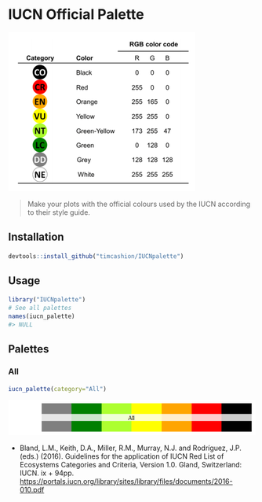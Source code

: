 <!-- README.md is generated from README.Rmd. Please edit that file -->

IUCN Official Palette
=====================

<!-- [![Build Status](https://travis-ci.org/karthik/wesanderson.png)](https://travis-ci.org/karthik/wesanderson)   -->
<!-- ![CRAN Downloads](http://cranlogs.r-pkg.org/badges/wesanderson) -->

![](IUCN_RGB.png)

> Make your plots with the official colours used by the IUCN according
> to their style guide.

Installation
------------

``` r
devtools::install_github("timcashion/IUCNpalette")
```

Usage
-----

``` r
library("IUCNpalette")
# See all palettes
names(iucn_palette)
#> NULL
```

Palettes
--------

### All

``` r
iucn_palette(category="All")
```

![](figure/full-categories-1.png)

-   Bland, L.M., Keith, D.A., Miller, R.M., Murray, N.J. and Rodríguez,
    J.P. (eds.) (2016). Guidelines for the application of IUCN Red List
    of Ecosystems Categories and Criteria, Version 1.0. Gland,
    Switzerland: IUCN. ix + 94pp.
    <a href="https://portals.iucn.org/library/sites/library/files/documents/2016-010.pdf" class="uri">https://portals.iucn.org/library/sites/library/files/documents/2016-010.pdf</a>
